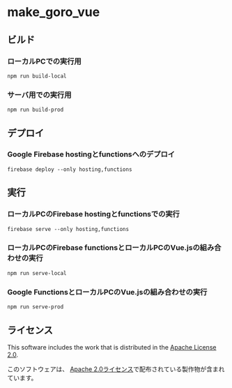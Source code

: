 # make_goro_vue

## ビルド

### ローカルPCでの実行用
```
npm run build-local
```

### サーバ用での実行用
```
npm run build-prod
```

## デプロイ

### Google Firebase hostingとfunctionsへのデプロイ
```
firebase deploy --only hosting,functions
```

## 実行

### ローカルPCのFirebase hostingとfunctionsでの実行
```
firebase serve --only hosting,functions
```

### ローカルPCのFirebase functionsとローカルPCのVue.jsの組み合わせの実行
```
npm run serve-local
```

### Google FunctionsとローカルPCのVue.jsの組み合わせの実行
```
npm run serve-prod
```


## ライセンス

This software includes the work that is distributed in the [Apache License 2.0](http://www.apache.org/licenses/LICENSE-2.0).

このソフトウェアは、 [Apache 2.0ライセンス](http://www.apache.org/licenses/LICENSE-2.0)で配布されている製作物が含まれています。



